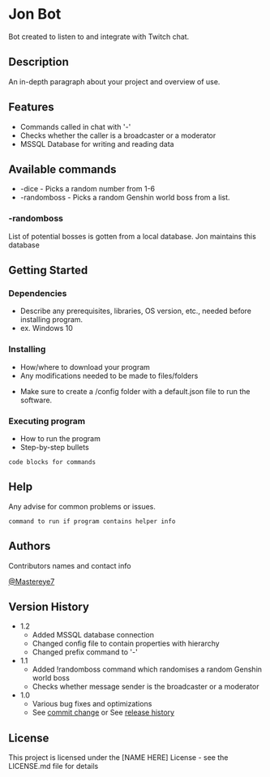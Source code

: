 # Jon Bot

Bot created to listen to and integrate with Twitch chat.

## Description

An in-depth paragraph about your project and overview of use.

## Features

- Commands called in chat with '-'
- Checks whether the caller is a broadcaster or a moderator
- MSSQL Database for writing and reading data

## Available commands

* -dice - Picks a random number from 1-6
* -randomboss - Picks a random Genshin world boss from a list. 

### -randomboss

List of potential bosses is gotten from a local database. Jon maintains this database

## Getting Started

### Dependencies

* Describe any prerequisites, libraries, OS version, etc., needed before installing program.
* ex. Windows 10

### Installing

* How/where to download your program
* Any modifications needed to be made to files/folders

- Make sure to create a /config folder with a default.json file to run the software.

### Executing program

* How to run the program
* Step-by-step bullets
```
code blocks for commands
```

## Help

Any advise for common problems or issues.
```
command to run if program contains helper info
```

## Authors

Contributors names and contact info

[@Mastereye7](https://twitter.com/Mastereye7)

## Version History

* 1.2
    * Added MSSQL database connection
    * Changed config file to contain properties with hierarchy
    * Changed prefix command to '-'
* 1.1
    * Added !randomboss command which randomises a random Genshin world boss
    * Checks whether message sender is the broadcaster or a moderator
* 1.0
    * Various bug fixes and optimizations
    * See [commit change]() or See [release history]()

## License

This project is licensed under the [NAME HERE] License - see the LICENSE.md file for details
